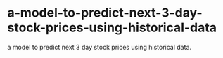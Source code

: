 # a-model-to-predict-next-3-day-stock-prices-using-historical-data
a model to predict next 3 day stock prices using historical data.
